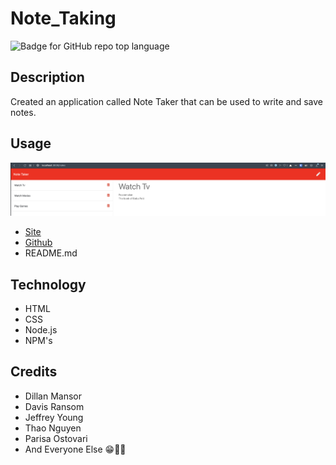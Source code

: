 # Note_Taking

![Badge for GitHub repo top language](https://img.shields.io/badge/License-MIT-yellow.svg)

## Description

Created an application called Note Taker that can be used to write and save notes.

## Usage

![Note_Taking](./public/assets/images/screenshot.png)

- [Site]()
- [Github](https://github.com/ngolston/Note_Taking)
- README.md

## Technology

- HTML
- CSS
- Node.js
- NPM's

## Credits

- Dillan Mansor
- Davis Ransom
- Jeffrey Young
- Thao Nguyen
- Parisa Ostovari
- And Everyone Else 😁🙏🏾
